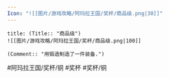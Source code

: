 ```yaml
---
Icon: "![[图片/游戏攻略/阿玛拉王国/奖杯/商品级.png|30]]"
---
```

```ad-common-bronze-trophy
title: (Title:: "商品级")
![[图片/游戏攻略/阿玛拉王国/奖杯/商品级.png|100]]

(Comment:: "用锻造制造了一件装备.")
```

#阿玛拉王国/奖杯/铜 #奖杯 #奖杯/铜
